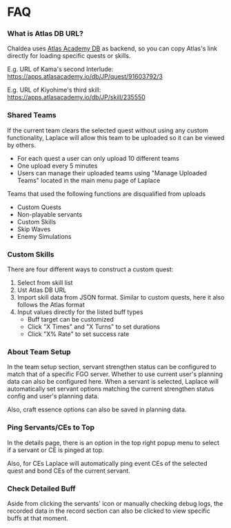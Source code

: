 # FAQ

### What is Atlas DB URL?

Chaldea uses [Atlas Academy DB](https://apps.atlasacademy.io/db/) as backend, so you can copy Atlas's link directly for
loading specific quests or skills.

E.g. URL of Kama's second Interlude: https://apps.atlasacademy.io/db/JP/quest/91603792/3

E.g. URL of Kiyohime's third skill: https://apps.atlasacademy.io/db/JP/skill/235550

### Shared Teams

If the current team clears the selected quest without using any custom functionality, Laplace will allow this team to be
uploaded so it can be viewed by others.

- For each quest a user can only upload 10 different teams
- One upload every 5 minutes
- Users can manage their uploaded teams using "Manage Uploaded Teams" located in the main menu page of Laplace

Teams that used the following functions are disqualified from uploads

- Custom Quests
- Non-playable servants
- Custom Skills
- Skip Waves
- Enemy Simulations

### Custom Skills

There are four different ways to construct a custom quest:

1. Select from skill list
2. Ust Atlas DB URL
3. Import skill data from JSON format. Similar to custom quests, here it also follows the Atlas format
4. Input values directly for the listed buff types
   - Buff target can be customized
   - Click "X Times" and "X Turns" to set durations
   - Click "X% Rate" to set success rate

### About Team Setup

In the team setup section, servant strengthen status can be configured to match that of a specific FGO server. Whether to
use current user's planning data can also be configured here. When a servant is selected, Laplace will automatically set
servant options matching the current strengthen status config and user's planning data.

Also, craft essence options can also be saved in planning data.

### Ping Servants/CEs to Top

In the details page, there is an option in the top right popup menu to select if a servant or CE is pinged at top.

Also, for CEs Laplace will automatically ping event CEs of the selected quest and bond CEs of the current servant.

### Check Detailed Buff

Aside from clicking the servants' icon or manually checking debug logs, the recorded data in the record section can also
be clicked to view specific buffs at that moment.
